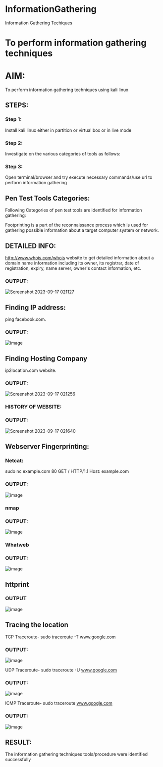 # InformationGathering
Information Gathering Techiques

# To perform information gathering techniques

# AIM:

To perform information gathering techniques using kali linux 

## STEPS:

### Step 1:

Install kali linux either in partition or virtual box or in live mode

### Step 2:

Investigate on the various categories of tools as follows:

### Step 3:
Open terminal/browser and try execute necessary commands/use url to perform information gathering

## Pen Test Tools Categories: 
Following Categories of pen test tools are identified for information gathering:

Footprinting is a part of the reconnaissance process which is used for gathering possible information about a target computer system or network.

## DETAILED INFO:
http://www.whois.com/whois website to get detailed information about a domain name information including its owner, its registrar, date of registration, expiry, name server, owner's contact information, etc.

### OUTPUT:
![Screenshot 2023-09-17 021127](https://github.com/ShanmathiShanmugam/InformationGathering/assets/121243595/b2658a76-7a4a-4722-94e9-f1ff6c544b35)

## Finding IP address:
ping facebook.com.
### OUTPUT:
![image](https://github.com/ShanmathiShanmugam/InformationGathering/assets/121243595/d5590943-9bfc-4415-83ff-8218125b33d9)

## Finding Hosting Company
ip2location.com website.
### OUTPUT:
![Screenshot 2023-09-17 021256](https://github.com/ShanmathiShanmugam/InformationGathering/assets/121243595/23738b57-364b-4732-9081-7589d3ceffe6)

### HISTORY OF WEBSITE:

### OUTPUT:

![Screenshot 2023-09-17 021640](https://github.com/ShanmathiShanmugam/InformationGathering/assets/121243595/238030a2-3041-4c8d-a29d-7f5179b0bfbe)

## Webserver Fingerprinting:
### Netcat:

sudo nc example.com 80
GET / HTTP/1.1
Host: example.com
### OUTPUT:
![image](https://github.com/ShanmathiShanmugam/InformationGathering/assets/121243595/356c599d-8b2f-4bbf-81e0-e53634c86ee2)

### nmap

### OUTPUT:
![image](https://github.com/ShanmathiShanmugam/InformationGathering/assets/121243595/a0ba5b13-08b3-457e-94b2-a47670701e0f)

### Whatweb

### OUTPUT:
![image](https://github.com/ShanmathiShanmugam/InformationGathering/assets/121243595/882a9c80-6bbd-4771-991b-90f3d469d5cc)

## httprint

### OUTPUT
![image](https://github.com/ShanmathiShanmugam/InformationGathering/assets/121243595/7654dd15-9c8e-4cda-a6c3-660890f7dbcf)

## Tracing the location
TCP Traceroute-
sudo traceroute -T www.google.com
### OUTPUT:
![image](https://github.com/ShanmathiShanmugam/InformationGathering/assets/121243595/0aeba232-d26f-4378-ab90-8142be354e0a)

UDP Traceroute-
sudo traceroute -U www.google.com
### OUTPUT:
![image](https://github.com/ShanmathiShanmugam/InformationGathering/assets/121243595/f4496ad2-66c6-4222-a269-0e6f9008f11e)

ICMP Traceroute-
sudo traceroute www.google.com
### OUTPUT:
![image](https://github.com/ShanmathiShanmugam/InformationGathering/assets/121243595/88cd6be0-d047-4170-ba13-8659986ab569)

## RESULT:
The information gathering techniques tools/procedure were  identified successfully
